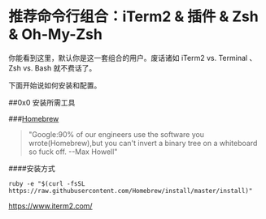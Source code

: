 # 推荐命令行组合：iTerm2 & 插件 & Zsh & Oh-My-Zsh

你能看到这里，默认你是这一套组合的用户。废话诸如 iTerm2 vs. Terminal 、 Zsh vs. Bash 就不费话了。

下面开始说如何安装和配置。

##0x0 安装所需工具

###[Homebrew](http://brew.sh/)

> "Google:90% of our engineers use the software you wrote(Homebrew),but you can't invert a binary tree on a whiteboard so fuck off. --Max Howell"
 
####安装方式

`ruby -e "$(curl -fsSL https://raw.githubusercontent.com/Homebrew/install/master/install)"`
 

https://www.iterm2.com/